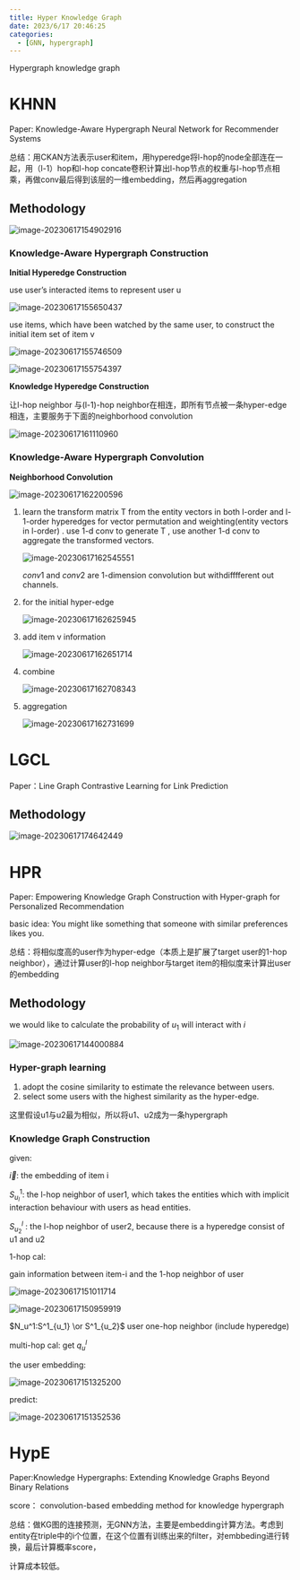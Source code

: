 ```yaml
---
title: Hyper Knowledge Graph
date: 2023/6/17 20:46:25
categories:
  - [GNN, hypergraph]
---
```


Hypergraph knowledge graph

<!-- more -->

# KHNN

Paper: Knowledge-Aware Hypergraph Neural Network for Recommender Systems

总结：用CKAN方法表示user和item，用hyperedge将l-hop的node全部连在一起，用（l-1）hop和l-hop concate卷积计算出l-hop节点的权重与l-hop节点相乘，再做conv最后得到该层的一维embedding，然后再aggregation

## Methodology

![image-20230617154902916](https://ayimd-pic.oss-cn-guangzhou.aliyuncs.com/image-20230617154902916.png)

### Knowledge-Aware Hypergraph Construction

**Initial Hyperedge Construction**

use user’s interacted items to represent user u

![image-20230617155650437](https://ayimd-pic.oss-cn-guangzhou.aliyuncs.com/image-20230617155650437.png)

use items, which have been watched by the same user, to construct the initial item set of item v 

![image-20230617155746509](https://ayimd-pic.oss-cn-guangzhou.aliyuncs.com/image-20230617155746509.png)

![image-20230617155754397](https://ayimd-pic.oss-cn-guangzhou.aliyuncs.com/image-20230617155754397.png)

**Knowledge Hyperedge Construction**

让l-hop neighbor 与(l-1)-hop neighbor在相连，即所有节点被一条hyper-edge相连，主要服务于下面的neighborhood convolution

![image-20230617161110960](https://ayimd-pic.oss-cn-guangzhou.aliyuncs.com/image-20230617161110960.png)

###  **Knowledge-Aware Hypergraph Convolution**

**Neighborhood Convolution**

![image-20230617162200596](https://ayimd-pic.oss-cn-guangzhou.aliyuncs.com/image-20230617162200596.png)

1. learn the transform matrix T from the entity vectors in both l-order and l-1-order hyperedges for vector permutation and weighting(entity vectors in l-order) . use 1-d conv to generate T , use another 1-d conv to aggregate the transformed vectors.

   ![image-20230617162545551](https://ayimd-pic.oss-cn-guangzhou.aliyuncs.com/image-20230617162545551.png)

   *conv*1 and *conv*2 are 1-dimension convolution but withdifffferent out channels.

2. for the initial hyper-edge

   ![image-20230617162625945](https://ayimd-pic.oss-cn-guangzhou.aliyuncs.com/image-20230617162625945.png)

3. add item v information

   ![image-20230617162651714](https://ayimd-pic.oss-cn-guangzhou.aliyuncs.com/image-20230617162651714.png)

4. combine

   ![image-20230617162708343](https://ayimd-pic.oss-cn-guangzhou.aliyuncs.com/image-20230617162708343.png)

5. aggregation

   ![image-20230617162731699](https://ayimd-pic.oss-cn-guangzhou.aliyuncs.com/image-20230617162731699.png)

# LGCL

Paper：Line Graph Contrastive Learning for Link Prediction

## Methodology

 ![image-20230617174642449](https://ayimd-pic.oss-cn-guangzhou.aliyuncs.com/image-20230617174642449.png)

# HPR

Paper: Empowering Knowledge Graph Construction with Hyper-graph for Personalized Recommendation

basic idea: You might like something that someone with similar preferences likes you.

总结：将相似度高的user作为hyper-edge（本质上是扩展了target user的1-hop neighbor），通过计算user的l-hop neighbor与target item的相似度来计算出user的embedding

## Methodology

we would like to calculate the probability of $u_1$ will interact with $i$

![image-20230617144000884](https://ayimd-pic.oss-cn-guangzhou.aliyuncs.com/image-20230617144000884.png)

### Hyper-graph learning

1. adopt the cosine similarity to estimate the relevance between users.
2. select some users with the highest similarity as the hyper-edge.

这里假设u1与u2最为相似，所以将u1、u2成为一条hypergraph

### Knowledge Graph Construction

given:

$\vec{i}$: the embedding of item i

$S_{u_l}^1$​ : the l-hop neighbor of user1, which takes the entities which with implicit interaction behaviour with users as head entities.

$S_{u_2}^l$ : the l-hop neighbor of user2, because there is a hyperedge consist of u1 and u2



1-hop cal:

gain information between item-i and the 1-hop neighbor of user

![image-20230617151011714](https://ayimd-pic.oss-cn-guangzhou.aliyuncs.com/image-20230617151011714.png)

![image-20230617150959919](https://ayimd-pic.oss-cn-guangzhou.aliyuncs.com/image-20230617150959919.png)

$N_u^1:S^1_{u_1} \or S^1_{u_2}$  user one-hop neighbor (include hyperedge)

multi-hop cal: get $q_u^{l}$

the user embedding:

![image-20230617151325200](https://ayimd-pic.oss-cn-guangzhou.aliyuncs.com/image-20230617151325200.png)

predict:

![image-20230617151352536](https://ayimd-pic.oss-cn-guangzhou.aliyuncs.com/image-20230617151352536.png)



# HypE

Paper:Knowledge Hypergraphs: Extending Knowledge Graphs Beyond Binary Relations

score： convolution-based embedding method for knowledge hypergraph

总结：做KG图的连接预测，无GNN方法，主要是embedding计算方法。考虑到entity在triple中的i个位置，在这个位置有训练出来的filter，对embbeding进行转换，最后计算概率score，

计算成本较低。

